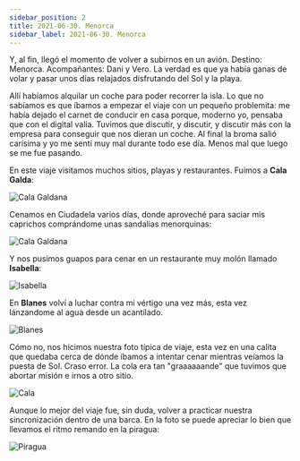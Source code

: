 ```yaml
---
sidebar_position: 2
title: 2021-06-30. Menorca
sidebar_label: 2021-06-30. Menorca
---
```


Y, al fin, llegó el momento de volver a subirnos en un avión. Destino: Menorca. Acompañantes: Dani y Vero. La verdad es que ya había ganas de volar y pasar unos días relajados disfrutando del Sol y la playa.

Allí habíamos alquilar un coche para poder recorrer la isla. Lo que no sabíamos es que íbamos a empezar el viaje con un pequeño problemita: me había dejado el carnet de conducir en casa porque, moderno yo, pensaba que con el digital valía. Tuvimos que discutir, y discutir, y discutir más con la empresa para conseguir que nos dieran un coche. Al final la broma salió carísima y yo me sentí muy mal durante todo ese día. Menos mal que luego se me fue pasando.

En este viaje visitamos muchos sitios, playas y restaurantes. Fuimos a **Cala Galda**:

![Cala Galdana](./foto1.jpg)

Cenamos en Ciudadela varios días, donde aproveché para saciar mis caprichos comprándome unas sandalias menorquinas:

![Cala Galdana](./foto2.jpg)

Y nos pusimos guapos para cenar en un restaurante muy molón llamado **Isabella**:

![Isabella](./foto3.jpg)

En **Blanes** volví a luchar contra mi vértigo una vez más, esta vez lánzandome al agua desde un acantilado.

![Blanes](./foto4.jpg)

Cómo no, nos hicimos nuestra foto típica de viaje, esta vez en una calita que quedaba cerca de dónde íbamos a intentar cenar mientras veíamos la puesta de Sol. Craso error. La cola era tan "graaaaaande" que tuvimos que abortar misión e irnos a otro sitio.

![Cala](./foto5.jpg)

Aunque lo mejor del viaje fue, sin duda, volver a practicar nuestra sincronización dentro de una barca. En la foto se puede apreciar lo bien que llevamos el ritmo remando en la piragua:

![Piragua](./foto6.jpg)
